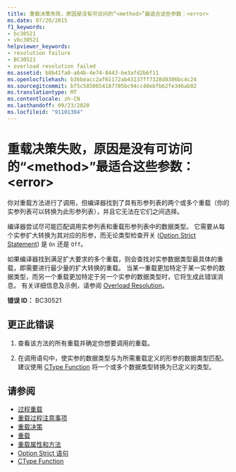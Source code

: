 ```yaml
---
title: 重载决策失败，原因是没有可访问的“<method>”最适合这些参数：<error>
ms.date: 07/20/2015
f1_keywords:
- bc30521
- vbc30521
helpviewer_keywords:
- resolution failure
- BC30521
- overload resolution failed
ms.assetid: b8b41fa0-a64b-4e74-8443-be3afd2b6f11
ms.openlocfilehash: b36beacc2af61172ab43137ff7328d8306bc4c24
ms.sourcegitcommit: bf5c5850654187705bc94cc40ebfb62fe346ab02
ms.translationtype: MT
ms.contentlocale: zh-CN
ms.lasthandoff: 09/23/2020
ms.locfileid: "91101304"
---
```

# <a name="overload-resolution-failed-because-no-accessible-method-is-most-specific-for-these-argumentserror"></a>重载决策失败，原因是没有可访问的“\<method>”最适合这些参数：\<error>

你对重载方法进行了调用，但编译器找到了具有形参列表的两个或多个重载（你的实参列表可以转换为此形参列表），并且它无法在它们之间选择。  
  
 编译器尝试尽可能匹配调用实参列表和重载形参列表中的数据类型。 它需要从每个实参扩大转换为其对应的形参，而无论类型检查开关 ([Option Strict Statement](../language-reference/statements/option-strict-statement.md)) 是 `On` 还是 `Off`。  
  
 如果编译器找到满足扩大要求的多个重载，则会查找对实参数据类型最具体的重载，即需要进行最少量的扩大转换的重载。 当某一重载更加特定于某一实参的数据类型，而另一个重载更加特定于另一个实参的数据类型时，它将生成此错误消息。 有关详细信息及示例，请参阅 [Overload Resolution](../programming-guide/language-features/procedures/overload-resolution.md)。  
  
 **错误 ID：** BC30521  
  
## <a name="to-correct-this-error"></a>更正此错误  
  
1. 查看该方法的所有重载并确定你想要调用的重载。  
  
2. 在调用语句中，使实参的数据类型与为所需重载定义的形参的数据类型匹配。 建议使用 [CType Function](../language-reference/functions/ctype-function.md) 将一个或多个数据类型转换为已定义的类型。  
  
## <a name="see-also"></a>请参阅

- [过程重载](../programming-guide/language-features/procedures/procedure-overloading.md)
- [重载过程注意事项](../programming-guide/language-features/procedures/considerations-in-overloading-procedures.md)
- [重载决策](../programming-guide/language-features/procedures/overload-resolution.md)
- [重载](../language-reference/modifiers/overloads.md)
- [重载属性和方法](../programming-guide/language-features/objects-and-classes/overloaded-properties-and-methods.md)
- [Option Strict 语句](../language-reference/statements/option-strict-statement.md)
- [CType Function](../language-reference/functions/ctype-function.md)
